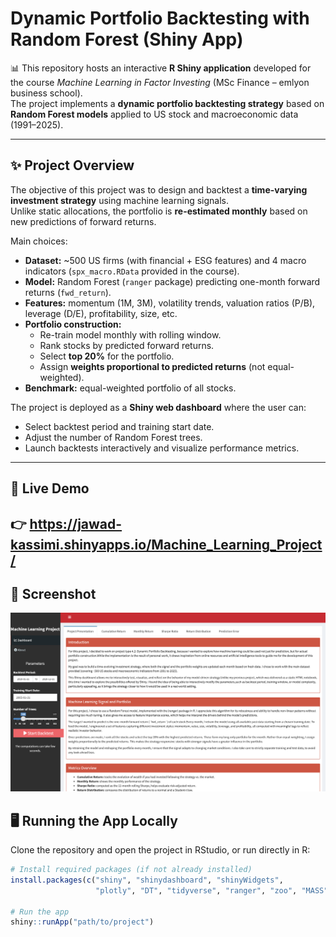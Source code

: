 # Dynamic Portfolio Backtesting with Random Forest (Shiny App)

📊 This repository hosts an interactive **R Shiny application** developed for the course *Machine Learning in Factor Investing* (MSc Finance – emlyon business school).  
The project implements a **dynamic portfolio backtesting strategy** based on **Random Forest models** applied to US stock and macroeconomic data (1991–2025).  

---

## ✨ Project Overview

The objective of this project was to design and backtest a **time-varying investment strategy** using machine learning signals.  
Unlike static allocations, the portfolio is **re-estimated monthly** based on new predictions of forward returns.

Main choices:
- **Dataset:** ~500 US firms (with financial + ESG features) and 4 macro indicators (`spx_macro.RData` provided in the course).
- **Model:** Random Forest (`ranger` package) predicting one-month forward returns (`fwd_return`).
- **Features:** momentum (1M, 3M), volatility trends, valuation ratios (P/B), leverage (D/E), profitability, size, etc.
- **Portfolio construction:**  
  - Re-train model monthly with rolling window.  
  - Rank stocks by predicted forward returns.  
  - Select **top 20%** for the portfolio.  
  - Assign **weights proportional to predicted returns** (not equal-weighted).  
- **Benchmark:** equal-weighted portfolio of all stocks.

The project is deployed as a **Shiny web dashboard** where the user can:
- Select backtest period and training start date.  
- Adjust the number of Random Forest trees.  
- Launch backtests interactively and visualize performance metrics.  

---

## 🚀 Live Demo
👉 https://jawad-kassimi.shinyapps.io/Machine_Learning_Project/
---

## 📸 Screenshot

![Dashboard screenshot](Dashboard_screen.png)

## 🖥️ Running the App Locally

Clone the repository and open the project in RStudio, or run directly in R:

```r
# Install required packages (if not already installed)
install.packages(c("shiny", "shinydashboard", "shinyWidgets", 
                   "plotly", "DT", "tidyverse", "ranger", "zoo", "MASS"))

# Run the app
shiny::runApp("path/to/project")
